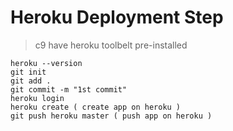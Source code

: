 # Heroku Deployment Step

> c9 have heroku toolbelt pre-installed

```
heroku --version
git init
git add .
git commit -m "1st commit"
heroku login 
heroku create ( create app on heroku )
git push heroku master ( push app on heroku )
```
 

